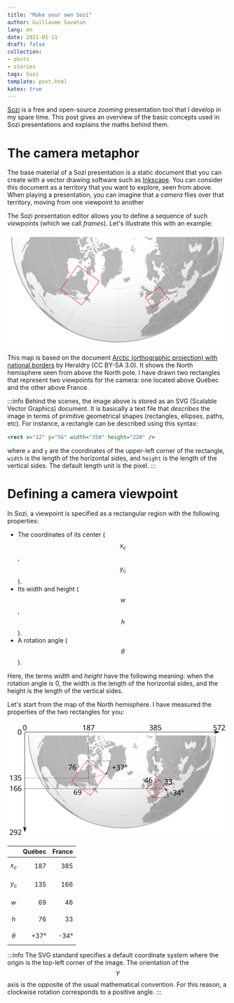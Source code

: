 ```yaml
---
title: "Make your own Sozi"
author: Guillaume Savaton
lang: en
date: 2021-01-11
draft: false
collection:
- posts
- stories
tags: Sozi
template: post.html
katex: true
---
```


[Sozi](https://sozi.baierouge.fr/) is a free and open-source *zooming*
presentation tool that I develop in my spare time.
This post gives an overview of the basic concepts used in Sozi presentations
and explains the maths behind them.

<!-- more -->

The camera metaphor
===================

The base material of a Sozi presentation is a static document that you can
create with a vector drawing software such as [Inkscape](https://inkscape.org/).
You can consider this document as a territory that you want to explore,
seen from above.
When playing a presentation, you can imagine that a *camera*
flies over that territory, moving from one viewpoint to another

The Sozi presentation editor allows you to define a sequence of such *viewpoints*
(which we call *frames*).
Let's illustrate this with an example:

![North hemisphere map](/assets/figures/make-your-own-sozi/north-hemisphere.svg)

This map is based on the document [Arctic (orthographic projection) with national
borders](https://commons.wikimedia.org/w/index.php?curid=7275544)
by Heraldry (CC BY-SA 3.0).
It shows the North hemisphere seen from above the North pole.
I have drawn two rectangles that represent two viewpoints for the camera:
one located above Québec and the other above France.

:::info
Behind the scenes, the image above is stored as an SVG (Scalable Vector Graphics)
document.
It is basically a text file that *describes* the image in terms of
primitive geometrical shapes (rectangles, ellipses, paths, etc).
For instance, a rectangle can be described using this syntax:

```xml
<rect x="12" y="56" width="350" height="220" />
```

where `x` and `y` are the coordinates of the upper-left corner of the rectangle,
`width` is the length of the horizontal sides, and `height` is the length of
the vertical sides.
The default length unit is the pixel.
:::

Defining a camera viewpoint
===========================

In Sozi, a viewpoint is specified as a rectangular region with the following properties:

* The coordinates of its center ($$x_c$$, $$y_c$$).
* Its width and height ($$w$$, $$h$$).
* A rotation angle ($$\theta$$).

Here, the terms *width* and *height* have the following meaning:
when the rotation angle is 0, the width is the length of the horizontal sides,
and the height is the length of the vertical sides.

Let's start from the map of the North hemisphere.
I have measured the properties of the two rectangles for you:

![North hemisphere map (rectangle properties)](/assets/figures/make-your-own-sozi/north-hemisphere-rect-props.svg)

|            | Québec | France |
|:-----------|-------:|-------:|
| $$x_c$$    |    187 |    385 |
| $$y_c$$    |    135 |    166 |
| $$w$$      |     69 |     46 |
| $$h$$      |     76 |     33 |
| $$\theta$$ |   +37° |   -34° |

:::info
The SVG standard specifies a default coordinate system where the origin is the
top-left corner of the image. The orientation of the $$Y$$ axis is the opposite
of the usual mathematical convention.
For this reason, a clockwise rotation corresponds to a positive angle.
:::
